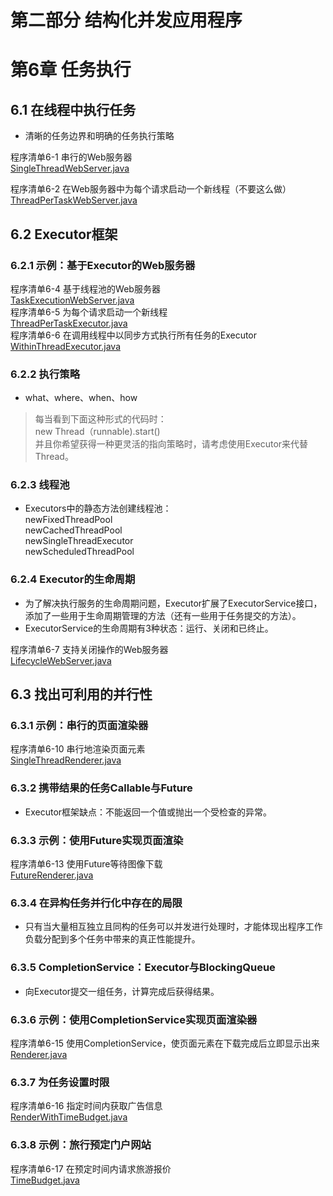 # 第二部分 结构化并发应用程序  
# 第6章 任务执行
## 6.1 在线程中执行任务
* 清晰的任务边界和明确的任务执行策略

程序清单6-1 串行的Web服务器  
[SingleThreadWebServer.java](<https://github.com/BenYu2021/JavaConcurrencyInPracticeReadingNotes/blob/main/src/main/java/ch06/SingleThreadWebServer.java>)

程序清单6-2 在Web服务器中为每个请求启动一个新线程（不要这么做）  
[ThreadPerTaskWebServer.java](<https://github.com/BenYu2021/JavaConcurrencyInPracticeReadingNotes/blob/main/src/main/java/ch06/ThreadPerTaskWebServer.java>)

## 6.2 Executor框架
### 6.2.1 示例：基于Executor的Web服务器
程序清单6-4 基于线程池的Web服务器  
[TaskExecutionWebServer.java](<https://github.com/BenYu2021/JavaConcurrencyInPracticeReadingNotes/blob/main/src/main/java/ch06/TaskExecutionWebServer.java>)  
程序清单6-5 为每个请求启动一个新线程  
[ThreadPerTaskExecutor.java](<https://github.com/BenYu2021/JavaConcurrencyInPracticeReadingNotes/blob/main/src/main/java/ch06/ThreadPerTaskExecutor.java>)  
程序清单6-6 在调用线程中以同步方式执行所有任务的Executor  
[WithinThreadExecutor.java](<https://github.com/BenYu2021/JavaConcurrencyInPracticeReadingNotes/blob/main/src/main/java/ch06/WithinThreadExecutor.java>)  

### 6.2.2 执行策略
* what、where、when、how

>每当看到下面这种形式的代码时：  
>new Thread（runnable).start()  
>并且你希望获得一种更灵活的指向策略时，请考虑使用Executor来代替Thread。

### 6.2.3 线程池
* Executors中的静态方法创建线程池：  
    newFixedThreadPool  
    newCachedThreadPool  
    newSingleThreadExecutor  
    newScheduledThreadPool
    

### 6.2.4 Executor的生命周期
* 为了解决执行服务的生命周期问题，Executor扩展了ExecutorService接口，添加了一些用于生命周期管理的方法（还有一些用于任务提交的方法）。
* ExecutorService的生命周期有3种状态：运行、关闭和已终止。

程序清单6-7 支持关闭操作的Web服务器  
[LifecycleWebServer.java](<https://github.com/BenYu2021/JavaConcurrencyInPracticeReadingNotes/blob/main/src/main/java/ch06/LifecycleWebServer.java>)  

## 6.3 找出可利用的并行性
### 6.3.1 示例：串行的页面渲染器
程序清单6-10 串行地渲染页面元素  
[SingleThreadRenderer.java](<https://github.com/BenYu2021/JavaConcurrencyInPracticeReadingNotes/blob/main/src/main/java/ch06/SingleThreadRenderer.java>)  

### 6.3.2 携带结果的任务Callable与Future

* Executor框架缺点：不能返回一个值或抛出一个受检查的异常。
### 6.3.3 示例：使用Future实现页面渲染
程序清单6-13 使用Future等待图像下载  
[FutureRenderer.java](<https://github.com/BenYu2021/JavaConcurrencyInPracticeReadingNotes/blob/main/src/main/java/ch06/FutureRenderer.java>)  

### 6.3.4 在异构任务并行化中存在的局限
* 只有当大量相互独立且同构的任务可以并发进行处理时，才能体现出程序工作负载分配到多个任务中带来的真正性能提升。

### 6.3.5 CompletionService：Executor与BlockingQueue
* 向Executor提交一组任务，计算完成后获得结果。

### 6.3.6 示例：使用CompletionService实现页面渲染器
程序清单6-15 使用CompletionService，使页面元素在下载完成后立即显示出来  
[Renderer.java](<https://github.com/BenYu2021/JavaConcurrencyInPracticeReadingNotes/blob/main/src/main/java/ch06/Renderer.java>)  

### 6.3.7 为任务设置时限
程序清单6-16 指定时间内获取广告信息  
[RenderWithTimeBudget.java](<https://github.com/BenYu2021/JavaConcurrencyInPracticeReadingNotes/blob/main/src/main/java/ch06/RenderWithTimeBudget.java>)  

### 6.3.8 示例：旅行预定门户网站
程序清单6-17 在预定时间内请求旅游报价  
[TimeBudget.java](<https://github.com/BenYu2021/JavaConcurrencyInPracticeReadingNotes/blob/main/src/main/java/ch06/TimeBudget.java>)  


